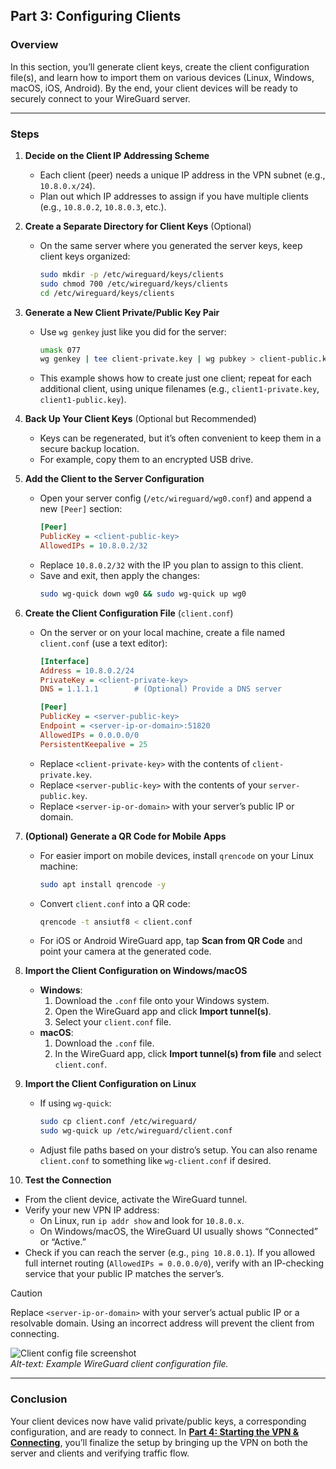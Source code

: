 ## Part 3: Configuring Clients

### **Overview**  
In this section, you’ll generate client keys, create the client configuration file(s), and learn how to import them on various devices (Linux, Windows, macOS, iOS, Android). By the end, your client devices will be ready to securely connect to your WireGuard server.

---

### **Steps**

1. **Decide on the Client IP Addressing Scheme**  
   - Each client (peer) needs a unique IP address in the VPN subnet (e.g., `10.8.0.x/24`).  
   - Plan out which IP addresses to assign if you have multiple clients (e.g., `10.8.0.2`, `10.8.0.3`, etc.).

2. **Create a Separate Directory for Client Keys** (Optional)  
   - On the same server where you generated the server keys, keep client keys organized:  
     ```bash
     sudo mkdir -p /etc/wireguard/keys/clients
     sudo chmod 700 /etc/wireguard/keys/clients
     cd /etc/wireguard/keys/clients
     ```

3. **Generate a New Client Private/Public Key Pair**  
   - Use `wg genkey` just like you did for the server:  
     ```bash
     umask 077
     wg genkey | tee client-private.key | wg pubkey > client-public.key
     ```  
   - This example shows how to create just one client; repeat for each additional client, using unique filenames (e.g., `client1-private.key`, `client1-public.key`).

4. **Back Up Your Client Keys** (Optional but Recommended)  
   - Keys can be regenerated, but it’s often convenient to keep them in a secure backup location.  
   - For example, copy them to an encrypted USB drive.

5. **Add the Client to the Server Configuration**  
   - Open your server config (`/etc/wireguard/wg0.conf`) and append a new `[Peer]` section:  
     ```ini
     [Peer]
     PublicKey = <client-public-key>
     AllowedIPs = 10.8.0.2/32
     ```  
   - Replace `10.8.0.2/32` with the IP you plan to assign to this client.  
   - Save and exit, then apply the changes:  
     ```bash
     sudo wg-quick down wg0 && sudo wg-quick up wg0
     ```

6. **Create the Client Configuration File** (`client.conf`)  
   - On the server or on your local machine, create a file named `client.conf` (use a text editor):  
     ```ini
     [Interface]
     Address = 10.8.0.2/24
     PrivateKey = <client-private-key>
     DNS = 1.1.1.1        # (Optional) Provide a DNS server

     [Peer]
     PublicKey = <server-public-key>
     Endpoint = <server-ip-or-domain>:51820
     AllowedIPs = 0.0.0.0/0
     PersistentKeepalive = 25
     ```
   - Replace `<client-private-key>` with the contents of `client-private.key`.  
   - Replace `<server-public-key>` with the contents of your `server-public.key`.  
   - Replace `<server-ip-or-domain>` with your server’s public IP or domain.

7. **(Optional) Generate a QR Code for Mobile Apps**  
   - For easier import on mobile devices, install `qrencode` on your Linux machine:
     ```bash
     sudo apt install qrencode -y
     ```  
   - Convert `client.conf` into a QR code:  
     ```bash
     qrencode -t ansiutf8 < client.conf
     ```  
   - For iOS or Android WireGuard app, tap **Scan from QR Code** and point your camera at the generated code.

8. **Import the Client Configuration on Windows/macOS**  
   - **Windows**:  
     1. Download the `.conf` file onto your Windows system.  
     2. Open the WireGuard app and click **Import tunnel(s)**.  
     3. Select your `client.conf` file.  
   - **macOS**:  
     1. Download the `.conf` file.  
     2. In the WireGuard app, click **Import tunnel(s) from file** and select `client.conf`.

9. **Import the Client Configuration on Linux**  
   - If using `wg-quick`:  
     ```bash
     sudo cp client.conf /etc/wireguard/
     sudo wg-quick up /etc/wireguard/client.conf
     ```  
   - Adjust file paths based on your distro’s setup. You can also rename `client.conf` to something like `wg-client.conf` if desired.

10. **Test the Connection**  
   - From the client device, activate the WireGuard tunnel.  
   - Verify your new VPN IP address:  
     - On Linux, run `ip addr show` and look for `10.8.0.x`.  
     - On Windows/macOS, the WireGuard UI usually shows “Connected” or “Active.”  
   - Check if you can reach the server (e.g., `ping 10.8.0.1`). If you allowed full internet routing (`AllowedIPs = 0.0.0.0/0`), verify with an IP-checking service that your public IP matches the server’s.

> [!CAUTION]  
> Replace `<server-ip-or-domain>` with your server’s actual public IP or a resolvable domain. Using an incorrect address will prevent the client from connecting.

![Client config file screenshot](assets/client-config.png "Client configuration example")  
*Alt-text: Example WireGuard client configuration file.*

---

### **Conclusion**  
Your client devices now have valid private/public keys, a corresponding configuration, and are ready to connect. In **[Part 4: Starting the VPN & Connecting](./part4.md)**, you’ll finalize the setup by bringing up the VPN on both the server and clients and verifying traffic flow.